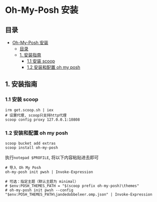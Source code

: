 # Oh-My-Posh 安装

## 目录
- [Oh-My-Posh 安装](#oh-my-posh-安装)
  - [目录](#目录)
  - [1. 安装指南](#1-安装指南)
    - [1.1 安装 scoop](#11-安装-scoop)
    - [1.2 安装和配置 oh my posh](#12-安装和配置-oh-my-posh)

## 1. 安装指南

### 1.1 安装 scoop
```
irm get.scoop.sh | iex
# 设置代理, scoop只支持http代理
scoop config proxy 127.0.0.1:10808
```

### 1.2 安装和配置 oh my posh

```
scoop bucket add extras
scoop install oh-my-posh
```
执行`notepad $PROFILE`, 将以下内容粘贴进去即可
```
# 导入 Oh My Posh
oh-my-posh init pwsh | Invoke-Expression

# 可选：指定主题（默认主题为 minimal）
# $env:POSH_THEMES_PATH = "$(scoop prefix oh-my-posh)\themes"
# oh-my-posh init pwsh --config "$env:POSH_THEMES_PATH\jandedobbeleer.omp.json" | Invoke-Expression
```

